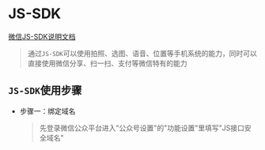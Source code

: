 # JS-SDK

[微信JS-SDK说明文档](https://mp.weixin.qq.com/wiki?t=resource/res_main&id=mp1421141115)

> 通过`JS-SDK`可以使用拍照、选图、语音、位置等手机系统的能力，同时可以直接使用微信分享、扫一扫、支付等微信特有的能力

## `JS-SDK`使用步骤
  * 步骤一：绑定域名
    > 先登录微信公众平台进入"公众号设置"的"功能设置"里填写"JS接口安全域名"
  
